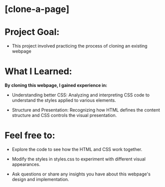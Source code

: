 # [clone-a-page]

# Project Goal:

* This project involved practicing the process of cloning an existing webpage

# What I Learned:

**By cloning this webpage, I gained experience in:**

* Understanding better CSS: Analyzing and interpreting CSS code to understand the styles applied to various elements.

* Structure and Presentation: Recognizing how HTML defines the content structure and CSS controls the visual presentation.

# Feel free to:

* Explore the code to see how the HTML and CSS work together.

* Modify the styles in styles.css to experiment with different visual appearances.

* Ask questions or share any insights you have about this webpage's design and implementation.
